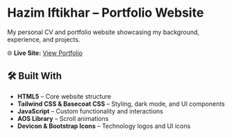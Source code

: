 # Hazim Iftikhar – Portfolio Website  

My personal CV and portfolio website showcasing my background, experience, and projects.  

🌐 **Live Site:** [View Portfolio](https://Hazim2024.github.io/MyWebsite)  

## 🛠️ Built With  
- **HTML5** – Core website structure  
- **Tailwind CSS & Basecoat CSS** – Styling, dark mode, and UI components  
- **JavaScript** – Custom functionality and interactions  
- **AOS Library** – Scroll animations  
- **Devicon & Bootstrap Icons** – Technology logos and UI icons  
